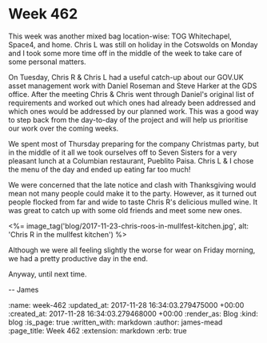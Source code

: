 Week 462
========

This week was another mixed bag location-wise: TOG Whitechapel, Space4, and home. Chris L was still on holiday in the Cotswolds on Monday and I took some more time off in the middle of the week to take care of some personal matters.

On Tuesday, Chris R & Chris L had a useful catch-up about our GOV.UK asset management work with Daniel Roseman and Steve Harker at the GDS office. After the meeting Chris & Chris went through Daniel's original list of requirements and worked out which ones had already been addressed and which ones would be addressed by our planned work. This was a good way to step back from the day-to-day of the project and will help us prioritise our work over the coming weeks.

We spent most of Thursday preparing for the company Christmas party, but in the middle of it all we took ourselves off to Seven Sisters for a very pleasant lunch at a Columbian restaurant, Pueblito Paisa. Chris L & I chose the menu of the day and ended up eating far too much!

We were concerned that the late notice and clash with Thanksgiving would mean not many people could make it to the party. However, as it turned out people flocked from far and wide to taste Chris R's delicious mulled wine. It was great to catch up with some old friends and meet some new ones.

<%= image_tag('blog/2017-11-23-chris-roos-in-mullfest-kitchen.jpg', alt: 'Chris R in the mullfest kitchen') %>

Although we were all feeling slightly the worse for wear on Friday morning, we had a pretty productive day in the end.

Anyway, until next time.

-- James

:name: week-462
:updated_at: 2017-11-28 16:34:03.279475000 +00:00
:created_at: 2017-11-28 16:34:03.279468000 +00:00
:render_as: Blog
:kind: blog
:is_page: true
:written_with: markdown
:author: james-mead
:page_title: Week 462
:extension: markdown
:erb: true
